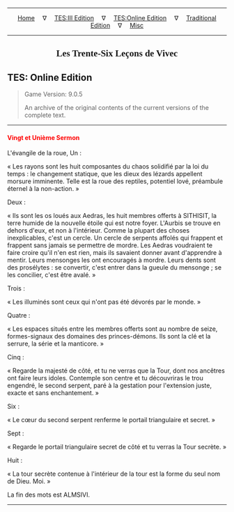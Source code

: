 
---

<!-- Jekyll Page Links -->

<center>
<a href="../../../../index.html">Home</a>
&emsp;&nabla;&emsp;
<a href="../../../index-tes3.html">TES:III Edition</a>
&emsp;&nabla;&emsp;
<a href="../../../index-teso.html">TES:Online Edition</a>
&emsp;&nabla;&emsp;
<a href="../../../index-traditional.html">Traditional Edition</a>
&emsp;&nabla;&emsp;
<a href="../../../index-misc.html">Misc</a>
</center>

<!-- Markdown Body Below: -->

---

<center>
<h2><span style="font-family:Georgia">Les Trente-Six Leçons de Vivec</span></h2>
</center>

## TES: Online Edition

> Game Version: 9.0.5
>
> An archive of the original contents of the current versions of the complete text.

---

#### <span style="color:red">Vingt et Unième Sermon</span>

L'évangile de la roue, Un :

« Les rayons sont les huit composantes du chaos solidifié par la loi du temps : le changement statique, que les dieux des lézards appellent morsure imminente. Telle est la roue des reptiles, potentiel lové, préambule éternel à la non-action. »

Deux :

« Ils sont les os loués aux Aedras, les huit membres offerts à SITHISIT, la terre humide de la nouvelle étoile qui est notre foyer. L'Aurbis se trouve en dehors d'eux, et non à l'intérieur. Comme la plupart des choses inexplicables, c'est un cercle. Un cercle de serpents affolés qui frappent et frappent sans jamais se permettre de mordre. Les Aedras voudraient te faire croire qu'il n'en est rien, mais ils savaient donner avant d'apprendre à mentir. Leurs mensonges les ont encouragés à mordre. Leurs dents sont des prosélytes : se convertir, c'est entrer dans la gueule du mensonge ; se les concilier, c'est être avalé. »

Trois :

« Les illuminés sont ceux qui n'ont pas été dévorés par le monde. »

Quatre :

« Les espaces situés entre les membres offerts sont au nombre de seize, formes-signaux des domaines des princes-démons. Ils sont la clé et la serrure, la série et la manticore. »

Cinq :

« Regarde la majesté de côté, et tu ne verras que la Tour, dont nos ancêtres ont faire leurs idoles. Contemple son centre et tu découvriras le trou engendré, le second serpent, paré à la gestation pour l'extension juste, exacte et sans enchantement. »

Six :

« Le cœur du second serpent renferme le portail triangulaire et secret. »

Sept :

« Regarde le portail triangulaire secret de côté et tu verras la Tour secrète. »

Huit :

« La tour secrète contenue à l'intérieur de la tour est la forme du seul nom de Dieu. Moi. »

La fin des mots est ALMSIVI.

---
